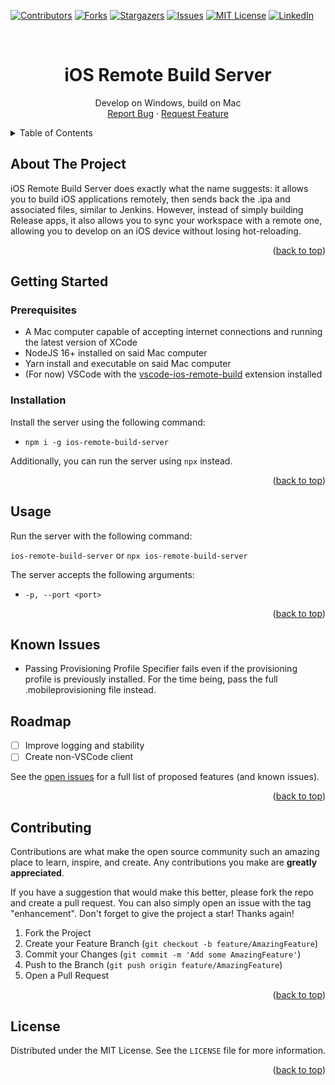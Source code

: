 <a name="readme-top"></a>

<!-- PROJECT SHIELDS -->
<!--
*** I'm using markdown "reference style" links for readability.
*** Reference links are enclosed in brackets [ ] instead of parentheses ( ).
*** See the bottom of this document for the declaration of the reference variables
*** for contributors-url, forks-url, etc. This is an optional, concise syntax you may use.
*** https://www.markdownguide.org/basic-syntax/#reference-style-links
-->

[![Contributors][contributors-shield]][contributors-url]
[![Forks][forks-shield]][forks-url]
[![Stargazers][stars-shield]][stars-url]
[![Issues][issues-shield]][issues-url]
[![MIT License][license-shield]][license-url]
[![LinkedIn][linkedin-shield]][linkedin-url]

<br />
<div align="center">

<h1 align="center">iOS Remote Build Server</h1>

  <p align="center">
    Develop on Windows, build on Mac
    <!-- <br />
    <a href="https://github.com/blakeglucas/ios-remote-build-server"><strong>Explore the docs »</strong></a> -->
    <br />
    <a href="https://github.com/blakeglucas/ios-remote-build-server/issues">Report Bug</a>
    ·
    <a href="https://github.com/blakeglucas/ios-remote-build-server/issues">Request Feature</a>
  </p>
</div>

<!-- TABLE OF CONTENTS -->
<details>
  <summary>Table of Contents</summary>
  <ol>
    <li>
      <a href="#about-the-project">About The Project</a>
    </li>
    <li>
      <a href="#getting-started">Getting Started</a>
      <ul>
        <li><a href="#prerequisites">Prerequisites</a></li>
        <li><a href="#installation">Installation</a></li>
      </ul>
    </li>
    <li><a href="#roadmap">Roadmap</a></li>
    <li><a href="#contributing">Contributing</a></li>
    <li><a href="#license">License</a></li>
  </ol>
</details>

## About The Project

iOS Remote Build Server does exactly what the name suggests: it allows you to build iOS applications remotely, then sends back the .ipa and associated files, similar to Jenkins. However, instead of simply building Release apps, it also allows you to sync your workspace with a remote one, allowing you to develop on an iOS device without losing hot-reloading.

<p align="right">(<a href="#readme-top">back to top</a>)</p>

## Getting Started

### Prerequisites

- A Mac computer capable of accepting internet connections and running the latest version of XCode
- NodeJS 16+ installed on said Mac computer
- Yarn install and executable on said Mac computer
- (For now) VSCode with the [vscode-ios-remote-build](https://github.com/blakeglucas/vscode-ios-remote-build) extension installed

### Installation

Install the server using the following command:

- `npm i -g ios-remote-build-server`

Additionally, you can run the server using `npx` instead.

<p align="right">(<a href="#readme-top">back to top</a>)</p>

## Usage

Run the server with the following command:

`ios-remote-build-server` or `npx ios-remote-build-server`

The server accepts the following arguments:

- `-p, --port <port>`

<p align="right">(<a href="#readme-top">back to top</a>)</p>

## Known Issues

- Passing Provisioning Profile Specifier fails even if the provisioning profile is previously installed. For the time being, pass the full .mobileprovisioning file instead.

<!-- ROADMAP -->

## Roadmap

- [ ] Improve logging and stability
- [ ] Create non-VSCode client

See the [open issues](https://github.com/blakeglucas/ios-remote-build-server/issues) for a full list of proposed features (and known issues).

<p align="right">(<a href="#readme-top">back to top</a>)</p>

<!-- CONTRIBUTING -->

## Contributing

Contributions are what make the open source community such an amazing place to learn, inspire, and create. Any contributions you make are **greatly appreciated**.

If you have a suggestion that would make this better, please fork the repo and create a pull request. You can also simply open an issue with the tag "enhancement".
Don't forget to give the project a star! Thanks again!

1. Fork the Project
2. Create your Feature Branch (`git checkout -b feature/AmazingFeature`)
3. Commit your Changes (`git commit -m 'Add some AmazingFeature'`)
4. Push to the Branch (`git push origin feature/AmazingFeature`)
5. Open a Pull Request

<p align="right">(<a href="#readme-top">back to top</a>)</p>

<!-- LICENSE -->

## License

Distributed under the MIT License. See the `LICENSE` file for more information.

<p align="right">(<a href="#readme-top">back to top</a>)</p>

<!-- MARKDOWN LINKS & IMAGES -->
<!-- https://www.markdownguide.org/basic-syntax/#reference-style-links -->

[contributors-shield]: https://img.shields.io/github/contributors/blakeglucas/ios-remote-build-server.svg?style=for-the-badge
[contributors-url]: https://github.com/blakeglucas/ios-remote-build-server/graphs/contributors
[forks-shield]: https://img.shields.io/github/forks/blakeglucas/ios-remote-build-server.svg?style=for-the-badge
[forks-url]: https://github.com/blakeglucas/ios-remote-build-server/network/members
[stars-shield]: https://img.shields.io/github/stars/blakeglucas/ios-remote-build-server.svg?style=for-the-badge
[stars-url]: https://github.com/blakeglucas/ios-remote-build-server/stargazers
[issues-shield]: https://img.shields.io/github/issues/blakeglucas/ios-remote-build-server.svg?style=for-the-badge
[issues-url]: https://github.com/blakeglucas/ios-remote-build-server/issues
[license-shield]: https://img.shields.io/github/license/blakeglucas/ios-remote-build-server.svg?style=for-the-badge
[license-url]: https://github.com/blakeglucas/ios-remote-build-server/blob/master/LICENSE.txt
[linkedin-shield]: https://img.shields.io/badge/-LinkedIn-black.svg?style=for-the-badge&logo=linkedin&colorB=555
[linkedin-url]: https://www.linkedin.com/in/blake-lucas-56b01a16a/
